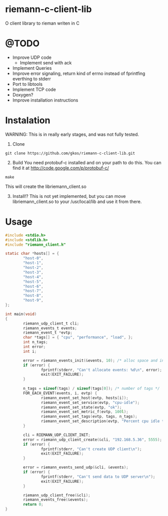 # riemann-c-client-lib

O client library to rieman writen in C

# @TODO


- Improve UDP code
  - Implement send with ack
- Implement Queries
- Improve error signaling, return kind of errno
  instead of fprintfing everthing to stderr
- Port to libtools
- Implement TCP code
- Doxygen?
- Improve installation instructions 


# Instalation

WARNING: This is in really early stages, and was not fully tested.

1. Clone
```
git clone https://github.com/gkos/riemann-c-client-lib.git
```

2. Build
You need protobuf-c installed and on your path to do this. You can find it at http://code.google.com/p/protobuf-c/
```
make
```
This will create the libriemann_client.so

3. Install!?
This is not yet implemented, but you can move libriemann_client.so to your /usr/local/lib and use it from there.

# Usage

```C
#include <stdio.h>
#include <stdlib.h>
#include "riemann_client.h"

static char *hosts[] = {
        "host-0",
        "host-1",
        "host-2",
        "host-3",
        "host-4",
        "host-5",
        "host-6",
        "host-7",
        "host-8",
        "host-9",
};

int main(void)
{
        riemann_udp_client_t cli;
        riemann_events_t events;
        riemann_event_t *evtp;
        char *tags[] = { "cpu", "performance", "load", };
        int n_tags;
        int error;
        int i;

        error = riemann_events_init(&events, 10); /* alloc space and initialize N events */
        if (error) {
                fprintf(stderr, "Can't allocate events: %d\n", error);
                exit(EXIT_FAILURE);
        }
        
        n_tags = sizeof(tags) / sizeof(tags[0]); /* number of tags */
        FOR_EACH_EVENT(events, i, evtp) {
                riemann_event_set_host(evtp, hosts[i]);
                riemann_event_set_service(evtp, "cpu-idle");
                riemann_event_set_state(evtp, "ok");
                riemann_event_set_metric_f(evtp, 100l);
                riemann_event_set_tags(evtp, tags, n_tags);
                riemann_event_set_description(evtp, "Percent cpu idle time");
        }

        cli = RIEMANN_UDP_CLIENT_INIT;
        error = riemann_udp_client_create(&cli, "192.168.5.36", 5555);
        if (error) {
                fprintf(stderr, "Can't create UDP client\n");
                exit(EXIT_FAILURE);
        }

        error = riemann_events_send_udp(&cli, &events);
        if (error) {
                fprintf(stderr, "Can't send data to UDP server\n");
                exit(EXIT_FAILURE);
        }

        riemann_udp_client_free(&cli);
        riemann_events_free(&events);
        return 0;
}
```



